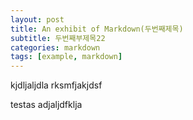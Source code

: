 ```yaml
---
layout: post
title: An exhibit of Markdown(두번째제목)
subtitle: 두번째부제목22
categories: markdown
tags: [example, markdown]
---
```



kjdljaljdla
rksmfjakjdsf

testas
adjaljdfklja
